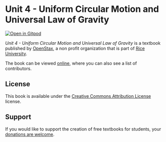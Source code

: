 # Unit 4 - Uniform Circular Motion and Universal Law of Gravity

[![Open in Gitpod](https://gitpod.io/button/open-in-gitpod.svg)](https://gitpod.io/from-referrer/)

_Unit 4 - Uniform Circular Motion and Universal Law of Gravity_ is a textbook published by [OpenStax](https://openstax.org/), a non profit organization that is part of [Rice University](https://www.rice.edu/).

The book can be viewed [online](https://github.com/cnx-user-books/cnxbook-unit-4-uniform-circular-motion-and-universal-law-of-gravity/releases/latest), where you can also see a list of contributors.

## License
This book is available under the [Creative Commons Attribution License](./LICENSE) license.

## Support
If you would like to support the creation of free textbooks for students, your [donations are welcome](https://riceconnect.rice.edu/donation/support-openstax-banner).
